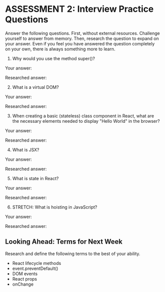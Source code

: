 # ASSESSMENT 2: Interview Practice Questions

Answer the following questions. First, without external resources. Challenge yourself to answer from memory. Then, research the question to expand on your answer. Even if you feel you have answered the question completely on your own, there is always something more to learn.

1. Why would you use the method super()?

  Your answer:

  Researched answer:



2. What is a virtual DOM?

  Your answer:

  Researched answer:



3. When creating a basic (stateless) class component in React, what are the necessary elements needed to display "Hello World" in the browser?

  Your answer:

  Researched answer:



4. What is JSX?

  Your answer:

  Researched answer:



5. What is state in React?

  Your answer:

  Researched answer:



6. STRETCH: What is hoisting in JavaScript?

  Your answer:

  Researched answer:



## Looking Ahead: Terms for Next Week

Research and define the following terms to the best of your ability.

- React lifecycle methods
- event.preventDefault()
- DOM events
- React props
- onChange

